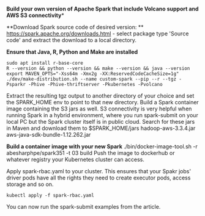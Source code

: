 **Build your own version of Apache Spark that include Volcano support and AWS S3 connectivity***

**Download Spark source code of desired version:  **
https://spark.apache.org/downloads.html - select package type 'Source code' and extract the download to a local directory. 

**Ensure that Java, R, Python and Make are installed** 
```
sudo apt install r-base-core  
R --version && python --version && make --version && java --version  
export MAVEN_OPTS="-Xss64m -Xmx2g -XX:ReservedCodeCacheSize=1g"  
./dev/make-distribution.sh --name custom-spark --pip --r --tgz -Psparkr -Phive -Phive-thriftserver -Pkubernetes -Pvolcano  
```
Extract the resulting tgz output to another directory of your choice and set the SPARK_HOME env to point to that new directory.
Build a Spark container image containing the S3 jars as well. S3 connectivity is very helpful when running Spark in a hybrid environment, where you run spark-submit on your local PC but the Spark cluster itself is in public cloud. Search for these jars in Maven and download them to $SPARK_HOME/jars
hadoop-aws-3.3.4.jar  
aws-java-sdk-bundle-1.12.262.jar

**Build a container image with your new Spark**
./bin/docker-image-tool.sh -r abesharphpe/spark351 -t 03 build
Push the image to dockerhub or whatever registry your Kubernetes cluster can access.

Apply spark-rbac.yaml to your cluster. This ensures that your Spakr jobs' driver pods have all the rights they need to create executor pods, access storage and so on.
```
kubectl apply -f spark-rbac.yaml
```
You can now run the spark-submit examples from the article.
